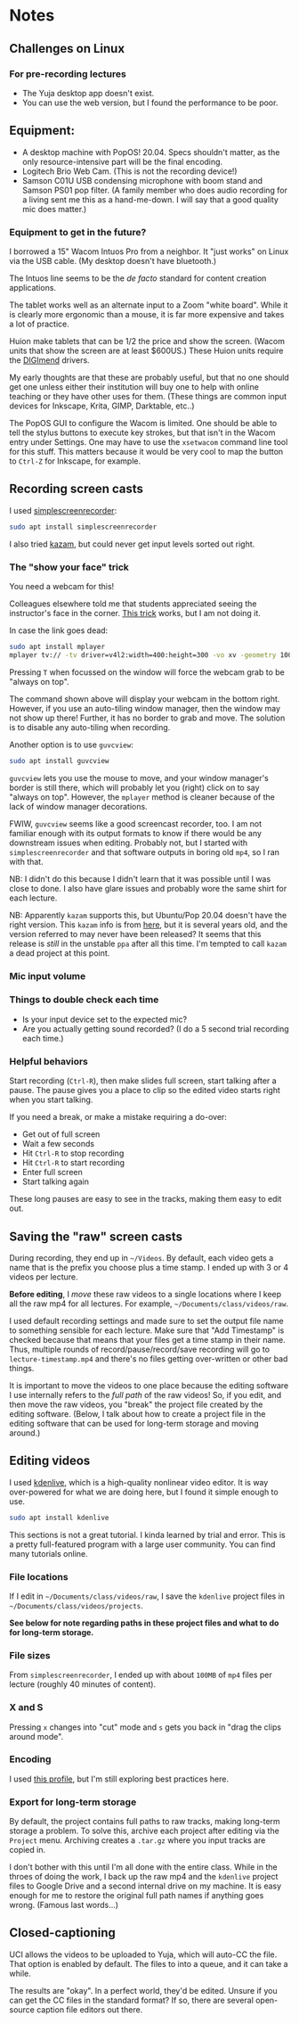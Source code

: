 # Notes

## Challenges on Linux

### For pre-recording lectures

* The Yuja desktop app doesn't exist.
* You can use the web version, but I found the performance to be poor.

## Equipment:

* A desktop machine with PopOS! 20.04. Specs shouldn't matter,
  as the only resource-intensive part will be the final encoding.
* Logitech Brio Web Cam. (This is not the recording device!)
* Samson C01U USB condensing microphone with boom stand and Samson PS01 pop filter.
  (A family member who does audio recording for a living sent me this as a hand-me-down.
   I will say that a good quality mic does matter.)

### Equipment to get in the future?

I borrowed a 15" Wacom Intuos Pro from a neighbor.  It "just works"
on Linux via the USB cable. (My desktop doesn't have bluetooth.)

The Intuos line seems to be the *de facto* standard for content creation
applications.

The tablet works well as an alternate input to a Zoom "white board".
While it is clearly more ergonomic than a mouse, it is far more expensive
and takes a lot of practice.

Huion make tablets that can be 1/2 the price and show the screen. (Wacom
units that show the screen are at least $600US.)  These Huion units
require the [DIGImend](http://digimend.github.io/) drivers.

My early thoughts are that these are probably useful, but that no one
should get one unless either their institution will buy one to help
with online teaching or they have other uses for them. (These things
are common input devices for Inkscape, Krita, GIMP, Darktable, etc..)

The PopOS GUI to configure the Wacom is limited.  One should be able
to tell the stylus buttons to execute key strokes, but that isn't in the
Wacom entry under Settings.  One may have to use the `xsetwacom` command
line tool for this stuff.  This matters because it would be very cool
to map the button to `Ctrl-Z` for Inkscape, for example.

## Recording screen casts

I used [simplescreenrecorder](https://www.maartenbaert.be/simplescreenrecorder/):

```sh
sudo apt install simplescreenrecorder
```

I also tried [kazam](https://github.com/hzbd/kazam), but could never get
input levels sorted out right.

### The "show your face" trick

You need a webcam for this!

Colleagues elsewhere told me that students appreciated seeing the instructor's face 
in the corner. [This trick](https://leehblue.com/record-screen-and-webcam-ubuntu/) works, but I am not doing it.

In case the link goes dead:

```sh
sudo apt install mplayer
mplayer tv:// -tv driver=v4l2:width=400:height=300 -vo xv -geometry 100%:100% -noborder
```

Pressing `T` when focussed on the window will force the webcam grab to be "always on top".

The command shown above will display your webcam in the bottom right.  However,
if you use an auto-tiling window manager, then the window may not show up there!
Further, it has no border to grab and move.  The solution is to disable any
auto-tiling when recording.

Another option is to use `guvcview`:

```sh
sudo apt install guvcview
```

`guvcview` lets you use the mouse to move, and your window manager's border is
still there, which will probably let you (right) click on to say "always on top".
However, the `mplayer` method is cleaner because of the lack of window manager
decorations.

FWIW, `guvcview` seems like a good screencast recorder, too.  I am not 
familiar enough with its output formats to know if there would be any
downstream issues when editing.  Probably not, but I started with
`simplescreenrecorder` and that software outputs in boring old `mp4`,
so I ran with that.

NB: I didn't do this because I didn't learn that it was possible until I was
close to done. I also have glare issues and probably wore the same shirt for each
lecture.

NB: Apparently `kazam` supports this, but Ubuntu/Pop 20.04 doesn't have the right version.
This `kazam` info is from [here](https://askubuntu.com/questions/536563/how-to-record-the-screen-and-webcam-at-the-same-time),
but it is several years old, and the version referred to may never have been released?
It seems that this release is *still* in the unstable `ppa` after all this time.  I'm
tempted to call `kazam` a dead project at this point.

### Mic input volume

### Things to double check each time

* Is your input device set to the expected mic?
* Are you actually getting sound recorded? (I do a 5 second trial recording each time.)

### Helpful behaviors

Start recording (`Ctrl-R`), then make slides full screen, start talking after a pause.
The pause gives you a place to clip so the edited video starts right when you start talking.

If you need a break, or make a mistake requiring a do-over:

* Get out of full screen
* Wait a few seconds
* Hit `Ctrl-R` to stop recording
* Hit `Ctrl-R` to start recording
* Enter full screen
* Start talking again

These long pauses are easy to see in the tracks, making them easy to edit out.

## Saving the "raw" screen casts

During recording, they end up in `~/Videos`.  By default, each video gets
a name that is the prefix you choose plus a time stamp.  I ended up with 3 or 4
videos per lecture.

**Before editing**, I *move* these raw videos to a single locations where
I keep all the raw mp4 for all lectures.  For example, `~/Documents/class/videos/raw`.

I used default recording settings and made sure to set the output file name
to something sensible for each lecture.  Make sure that "Add Timestamp"
is checked because that means that your files get a time stamp in their name.  Thus,
multiple rounds of record/pause/record/save recording will go to `lecture-timestamp.mp4`
and there's no files getting over-written or other bad things.

It is important to move the videos to one place because the editing software I use
internally refers to the *full path* of the raw videos!  So, if you edit, and then
move the raw videos, you "break" the project file created by the editing software.
(Below, I talk about how to create a project file in the editing software that
can be used for long-term storage and moving around.)

## Editing videos

I used [kdenlive](https://www.kdenlive.org), which is a high-quality
nonlinear video editor.  It is way over-powered
for what we are doing here, but I found it simple
enough to use.

```sh
sudo apt install kdenlive
```

This sections is not a great tutorial.  I kinda learned by trial and
error.  This is a pretty full-featured program with a large user 
community.  You can find many tutorials online.

### File locations

If I edit in  `~/Documents/class/videos/raw`, I save the `kdenlive`
project files in  `~/Documents/class/videos/projects`.

**See below for note regarding paths in these project files and what to do for long-term storage.**

### File sizes

From `simplescreenrecorder`, I ended up with about `100MB` of `mp4` files per lecture (roughly 40 minutes 
of content).

### X and S

Pressing `x` changes into "cut" mode and `s` gets you back in
"drag the clips around mode".

### Encoding

I used [this profile](https://store.kde.org/p/1333301), but I'm still exploring 
best practices here.

### Export for long-term storage

By default, the project contains full paths to raw tracks,
making long-term storage a problem.  To solve this,
archive each project after editing via the `Project` menu.
Archiving creates a `.tar.gz` where you input tracks are copied in.

I don't bother with this until I'm all done with the entire class.
While in the throes of doing the work, I back up the raw mp4 and
the `kdenlive` project files to Google Drive and a second internal
drive on my machine.  It is easy enough for me to restore the original
full path names if anything goes wrong. (Famous last words...)

## Closed-captioning

UCI allows the videos to be uploaded to Yuja, which will auto-CC the file.
That option is enabled by default.  The files to into a queue, and it can
take a while.

The results are "okay".  In a perfect world, they'd be edited.  Unsure
if you can get the CC files in the standard format?  If so, there are
several open-source caption file editors out there.
